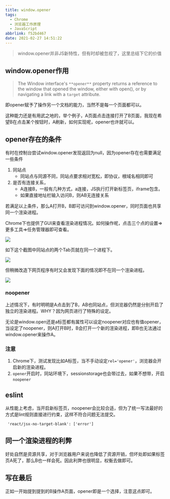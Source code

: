 ```yaml
---
title: window.opener
tags:
  - Chrome
  - 浏览器工作原理
  - JavaScript
abbrlink: f52bd467
date: 2021-02-27 14:51:22
---
```


> window.opener并非JS新特性，但有时却被忽视了，这里总结下它的价值

## window.opener作用

> The Window interface's `**opener**` property returns a reference to the window that opened the window, either with open(), or by navigating a link with a `target` attribute.

即opener赋予了操作另一个文档的能力，当然不是每一个页面都可以。

这种能力还是有用武之地的，举个例子，A页面点击连接打开了B页面，我现在希望B在点击某个按钮时，A刷新，如何实现呢，opener也许就可以。

## opener存在的条件

有时在控制台尝试window.opener发现返回为null，因为opener存在也需要满足一些条件

1. 同站点
   - 同站点与同源不同，同站点要求相对宽松，即协议，根域名相同即可
2. 是否有连接关系，
   - A连接B，一般有几种方式，a连接，JS执行打开新标签页，iframe包含。
   - 如果直接地址栏输入访问B，则AB无连接关系

若满足以上条件，那么A打开B，B即可访问到window.opener，同时页面也共享同一个渲染进程。

Chrome下也提供了GUI来查看渲染进程情况。如何操作呢，点击三个点的设置=>更多工具=>任务管理器即可查看。

![](https://static.1991421.cn/2021/2021-02-27-150827.jpeg)



如下这个截图中同站点的两个Tab页就在同一个进程下。

![](https://static.1991421.cn/2021/2021-02-27-151017.jpeg)



但稍微改造下网页程序有时又会发现下面的情况即不在同一个渲染进程。

![](https://static.1991421.cn/2021/2021-02-27-151122.jpeg)



### noopener

上述情况下，有时明明是A点击到了B，AB也同站点，但浏览器仍然是分别开启了独立的渲染进程。WHY？因为网页进行了特殊的设定。

无论是window.open还是a标签都有属性可以设定noopener对应也有值opener，当设定了noopener，则A打开B时，B会打开一个新的渲染进程，即B也无法通过window.opener来操作A。



### 注意

1. Chrome下，测试发现比如A标签，当不手动设定`rel='opener'`，浏览器会开启新的渲染进程。
2. `opener`开启时，同站环境下，sessionstorage也会带过去，如果不想带，开启`noopener`



## eslint

从性能上考虑，当开启新标签页，noopener会比较合适，但为了统一写法最好的方式是lint规则直接进行约束，这样不符合问题无法提交。

```
 'react/jsx-no-target-blank': ['error']
```



## 同一个渲染进程的利弊

好处自然是资源共享，对于浏览器用户来说也降低了资源开销，但坏处即如果标签页A死了，那么B也一样会死。因此利弊也很明显，权衡去做即可。

## 写在最后

正如一开始提到提到的B操作A页面，opener即是一个选择，注意这点即可。

